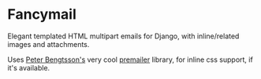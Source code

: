 Fancymail
=========

Elegant templated HTML multipart emails for Django, with inline/related images and attachments. 

Uses [Peter Bengtsson's](http://www.peterbe.com/) very cool [premailer](http://premailer.io/) library, for inline css support, if it's available.

